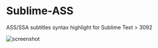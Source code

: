 # Sublime-ASS
ASS/SSA subtitles syntax highlight for Sublime Text > 3092

![screenshot](https://raw.githubusercontent.com/jfcherng/Sublime-ASS/gh-pages/images/screenshot.png)
